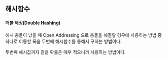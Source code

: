 ## 해시함수

#### 더블 해싱(Double Hashing)

해시 충돌이 났을 때 Open Addressing 으로 충돌을 해결할 경우에 사용하는 방법 중 하나로 이동할 폭을 두번째 해시함수를 통해서 구하는 방법이다.

두번째 해시값까지 같을 확률은 매우 적으니까 사용하는 방법이다. 